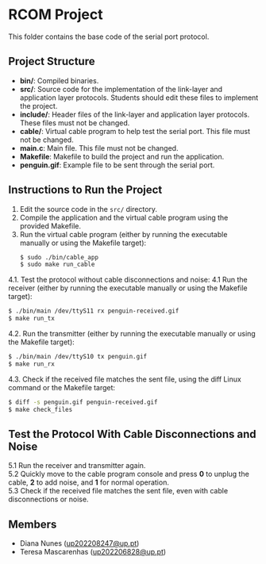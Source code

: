 # RCOM Project

This folder contains the base code of the serial port protocol.

## Project Structure

- **bin/**: Compiled binaries.
- **src/**: Source code for the implementation of the link-layer and application layer protocols. Students should edit these files to implement the project.
- **include/**: Header files of the link-layer and application layer protocols. These files must not be changed.
- **cable/**: Virtual cable program to help test the serial port. This file must not be changed.
- **main.c**: Main file. This file must not be changed.
- **Makefile**: Makefile to build the project and run the application.
- **penguin.gif**: Example file to be sent through the serial port.

## Instructions to Run the Project

1. Edit the source code in the `src/` directory.
2. Compile the application and the virtual cable program using the provided Makefile.
3. Run the virtual cable program (either by running the executable manually or using the Makefile target):
   ```bash
   $ sudo ./bin/cable_app
   $ sudo make run_cable
   ```
4.1. Test the protocol without cable disconnections and noise: 4.1 Run the receiver (either by running the executable manually or using the Makefile target):
   ```bash
   $ ./bin/main /dev/ttyS11 rx penguin-received.gif
   $ make run_tx
   ```
4.2. Run the transmitter (either by running the executable manually or using the Makefile target):
   ```bash
   $ ./bin/main /dev/ttyS10 tx penguin.gif
   $ make run_rx
   ```
4.3. Check if the received file matches the sent file, using the diff Linux command or the Makefile target:
   ```bash
   $ diff -s penguin.gif penguin-received.gif
   $ make check_files
   ```
## Test the Protocol With Cable Disconnections and Noise

5.1 Run the receiver and transmitter again.  
5.2 Quickly move to the cable program console and press **0** to unplug the cable, **2** to add noise, and **1** for normal operation.  
5.3 Check if the received file matches the sent file, even with cable disconnections or noise.

## Members
- Diana Nunes (up202208247@up.pt)
- Teresa Mascarenhas (up202206828@up.pt)
